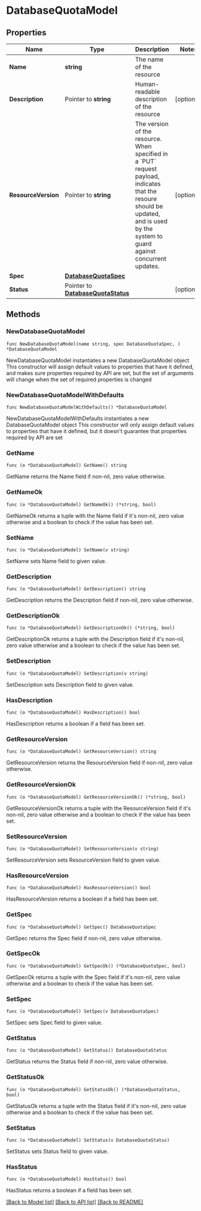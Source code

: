# DatabaseQuotaModel

## Properties

Name | Type | Description | Notes
------------ | ------------- | ------------- | -------------
**Name** | **string** | The name of the resource | 
**Description** | Pointer to **string** | Human-readable description of the resource | [optional] 
**ResourceVersion** | Pointer to **string** | The version of the resource. When specified in a &#x60;PUT&#x60; request payload, indicates that the resoure should be updated, and is used by the system to guard against concurrent updates. | [optional] 
**Spec** | [**DatabaseQuotaSpec**](DatabaseQuotaSpec.md) |  | 
**Status** | Pointer to [**DatabaseQuotaStatus**](DatabaseQuotaStatus.md) |  | [optional] 

## Methods

### NewDatabaseQuotaModel

`func NewDatabaseQuotaModel(name string, spec DatabaseQuotaSpec, ) *DatabaseQuotaModel`

NewDatabaseQuotaModel instantiates a new DatabaseQuotaModel object
This constructor will assign default values to properties that have it defined,
and makes sure properties required by API are set, but the set of arguments
will change when the set of required properties is changed

### NewDatabaseQuotaModelWithDefaults

`func NewDatabaseQuotaModelWithDefaults() *DatabaseQuotaModel`

NewDatabaseQuotaModelWithDefaults instantiates a new DatabaseQuotaModel object
This constructor will only assign default values to properties that have it defined,
but it doesn't guarantee that properties required by API are set

### GetName

`func (o *DatabaseQuotaModel) GetName() string`

GetName returns the Name field if non-nil, zero value otherwise.

### GetNameOk

`func (o *DatabaseQuotaModel) GetNameOk() (*string, bool)`

GetNameOk returns a tuple with the Name field if it's non-nil, zero value otherwise
and a boolean to check if the value has been set.

### SetName

`func (o *DatabaseQuotaModel) SetName(v string)`

SetName sets Name field to given value.


### GetDescription

`func (o *DatabaseQuotaModel) GetDescription() string`

GetDescription returns the Description field if non-nil, zero value otherwise.

### GetDescriptionOk

`func (o *DatabaseQuotaModel) GetDescriptionOk() (*string, bool)`

GetDescriptionOk returns a tuple with the Description field if it's non-nil, zero value otherwise
and a boolean to check if the value has been set.

### SetDescription

`func (o *DatabaseQuotaModel) SetDescription(v string)`

SetDescription sets Description field to given value.

### HasDescription

`func (o *DatabaseQuotaModel) HasDescription() bool`

HasDescription returns a boolean if a field has been set.

### GetResourceVersion

`func (o *DatabaseQuotaModel) GetResourceVersion() string`

GetResourceVersion returns the ResourceVersion field if non-nil, zero value otherwise.

### GetResourceVersionOk

`func (o *DatabaseQuotaModel) GetResourceVersionOk() (*string, bool)`

GetResourceVersionOk returns a tuple with the ResourceVersion field if it's non-nil, zero value otherwise
and a boolean to check if the value has been set.

### SetResourceVersion

`func (o *DatabaseQuotaModel) SetResourceVersion(v string)`

SetResourceVersion sets ResourceVersion field to given value.

### HasResourceVersion

`func (o *DatabaseQuotaModel) HasResourceVersion() bool`

HasResourceVersion returns a boolean if a field has been set.

### GetSpec

`func (o *DatabaseQuotaModel) GetSpec() DatabaseQuotaSpec`

GetSpec returns the Spec field if non-nil, zero value otherwise.

### GetSpecOk

`func (o *DatabaseQuotaModel) GetSpecOk() (*DatabaseQuotaSpec, bool)`

GetSpecOk returns a tuple with the Spec field if it's non-nil, zero value otherwise
and a boolean to check if the value has been set.

### SetSpec

`func (o *DatabaseQuotaModel) SetSpec(v DatabaseQuotaSpec)`

SetSpec sets Spec field to given value.


### GetStatus

`func (o *DatabaseQuotaModel) GetStatus() DatabaseQuotaStatus`

GetStatus returns the Status field if non-nil, zero value otherwise.

### GetStatusOk

`func (o *DatabaseQuotaModel) GetStatusOk() (*DatabaseQuotaStatus, bool)`

GetStatusOk returns a tuple with the Status field if it's non-nil, zero value otherwise
and a boolean to check if the value has been set.

### SetStatus

`func (o *DatabaseQuotaModel) SetStatus(v DatabaseQuotaStatus)`

SetStatus sets Status field to given value.

### HasStatus

`func (o *DatabaseQuotaModel) HasStatus() bool`

HasStatus returns a boolean if a field has been set.


[[Back to Model list]](../README.md#documentation-for-models) [[Back to API list]](../README.md#documentation-for-api-endpoints) [[Back to README]](../README.md)


